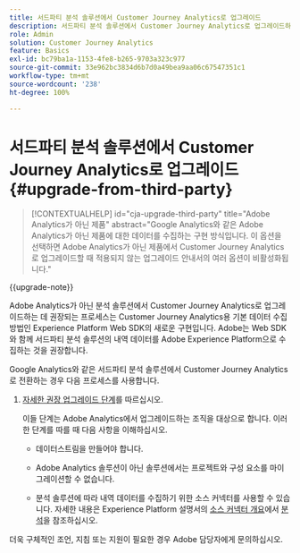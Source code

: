 ```yaml
---
title: 서드파티 분석 솔루션에서 Customer Journey Analytics로 업그레이드
description: 서드파티 분석 솔루션에서 Customer Journey Analytics로 업그레이드하는 방법 알아보기
role: Admin
solution: Customer Journey Analytics
feature: Basics
exl-id: bc79ba1a-1153-4fe8-b265-9703a323c977
source-git-commit: 33e962bc3834d6b7d0a49bea9aa06c67547351c1
workflow-type: tm+mt
source-wordcount: '238'
ht-degree: 100%

---
```


# 서드파티 분석 솔루션에서 Customer Journey Analytics로 업그레이드 {#upgrade-from-third-party}

<!-- markdownlint-disable MD034 -->

>[!CONTEXTUALHELP]
>id="cja-upgrade-third-party"
>title="Adobe Analytics가 아닌 제품"
>abstract="Google Analytics와 같은 Adobe Analytics가 아닌 제품에 대한 데이터를 수집하는 구현 방식입니다. 이 옵션을 선택하면 Adobe Analytics가 아닌 제품에서 Customer Journey Analytics로 업그레이드할 때 적용되지 않는 업그레이드 안내서의 여러 옵션이 비활성화됩니다."

<!-- markdownlint-enable MD034 -->

{{upgrade-note}}

Adobe Analytics가 아닌 분석 솔루션에서 Customer Journey Analytics로 업그레이드하는 데 권장되는 프로세스는 Customer Journey Analytics용 기본 데이터 수집 방법인 Experience Platform Web SDK의 새로운 구현입니다. Adobe는 Web SDK와 함께 서드파티 분석 솔루션의 내역 데이터를 Adobe Experience Platform으로 수집하는 것을 권장합니다.

<!-- After you have enough historical data using the Experience Platform Web SDK and you have fully transitioned to Customer Journey Analytics, the Analytics source connector can be turned off and the Web SDK can be used exclusively. -->

Google Analytics와 같은 서드파티 분석 솔루션에서 Customer Journey Analytics로 전환하는 경우 다음 프로세스를 사용합니다.

1. [자세한 권장 업그레이드 단계](/help/getting-started/cja-upgrade/cja-upgrade-recommendations.md#detailed-recommended-upgrade-steps)를 따르십시오.

   이들 단계는 Adobe Analytics에서 업그레이드하는 조직을 대상으로 합니다. 이러한 단계를 따를 때 다음 사항을 이해하십시오.

   * 데이터스트림을 만들어야 합니다.

   * Adobe Analytics 솔루션이 아닌 솔루션에서는 프로젝트와 구성 요소를 마이그레이션할 수 없습니다.

   * 분석 솔루션에 따라 내역 데이터를 수집하기 위한 소스 커넥터를 사용할 수 있습니다. 자세한 내용은 Experience Platform 설명서의 [소스 커넥터 개요](https://experienceleague.adobe.com/ko/docs/experience-platform/sources/home)에서 [분석](https://experienceleague.adobe.com/ko/docs/experience-platform/sources/home#analytics)을 참조하십시오.


더욱 구체적인 조언, 지침 또는 지원이 필요한 경우 Adobe 담당자에게 문의하십시오.

